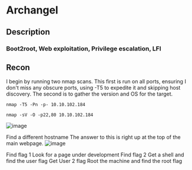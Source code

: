 # Archangel

## Description

### Boot2root, Web exploitation, Privilege escalation, LFI

## Recon
I begin by running two nmap scans. This first is run on all ports, ensuring I don't miss any obscure ports, using -T5 to expedite it and skipping host discovery. The second is to gather the version and OS for the target. 
```
nmap -T5 -Pn -p- 10.10.102.184
```


```
nmap -sV -O -p22,80 10.10.102.184
```
![image](https://github.com/user-attachments/assets/d25c18f6-96ce-45e7-8ce7-dcac36cd9ce4)


Find a different hostname
The answer to this is right up at the top of the main webpage. 
![image](https://github.com/user-attachments/assets/bd68d775-75c0-4b03-a972-c3240b73275d)

Find flag 1
Look for a page under development
Find flag 2
Get a shell and find the user flag
Get User 2 flag 
Root the machine and find the root flag

